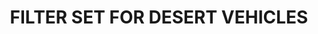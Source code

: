 ---
title: "FILTER SET FOR DESERT VEHICLES "
price: "TBA"
desc: "Bez opisa"
img_path: "/assets/img/A.MIG-7451.jpg"
brand: AMMO
available: true
special_offer: false
soon: false
cat: "Weathering"
subcat: ""
subsubcat: "wet-setovi"
---